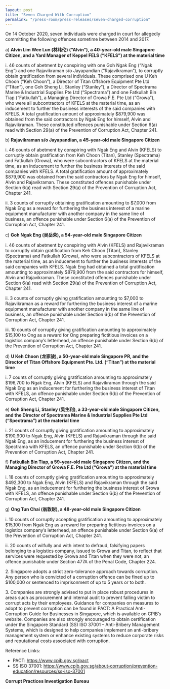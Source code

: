 ```yaml
---
layout: post
title: "Seven Charged With Corruption"
permalink: "/press-room/press-releases/seven-charged-corruption"
---
```

On 14 October 2020, seven individuals were charged in court for allegedly committing the following offences sometime between 2014 and 2017.

a)    **Alvin Lim Wee Lun (林玮伦) (“Alvin”), a 40-year-old male Singapore Citizen, and a Yard Manager of Keppel FELS (“KFELS”) at the material time**

i.    46 counts of abetment by conspiring with one Goh Ngak Eng (“Ngak Eng”) and one Rajavikraman s/o Jayapandian (“Rajavikraman”), to corruptly obtain gratification from several individuals. These comprised one U Keh Choon (“Keh Choon”), a Director of Titan Offshore Equipment Pte Ltd (“Titan”), one Goh Sheng Li, Stanley (“Stanley”), a Director of Spectrama Marine & Industrial Supplies Pte Ltd (“Spectrama”) and one Fatkullah Bin Tiap (“Fatkullah”), a Managing Director of Growa F.E. Pte Ltd (“Growa”), who were all subcontractors of KFELS at the material time, as an inducement to further the business interests of the said companies with KFELS.  A  total gratification amount of approximately $879,900 was obtained from the said contractors by Ngak Eng for himself, Alvin and Rajavikraman. These constituted offences punishable under Section 6(a) read with Section 29(a) of the Prevention of Corruption Act, Chapter 241.

b)    **Rajavikraman s/o Jayapandian, a 45-year-old male Singapore Citizen**

i.    46 counts of abetment by conspiring with Ngak Eng and Alvin (KFELS) to corruptly obtain gratification from Keh Choon (Titan), Stanley (Spectrama) and Fatkullah (Growa), who were subcontractors of KFELS at the material time, as an inducement to further the business interests of the said companies with KFELS. A total gratification amount of approximately $879,900 was obtained from the said contractors by Ngak Eng for himself, Alvin and Rajavikraman. These constituted offences punishable under Section 6(a) read with Section 29(a) of the Prevention of Corruption Act, Chapter 241. 

ii.    3 counts of corruptly obtaining gratification amounting to $7,000 from Ngak Eng as a reward for furthering the business interest of a marine equipment manufacturer with another company in the same line of business, an offence punishable under Section 6(a) of the Prevention of Corruption Act, Chapter 241.

c)    **Goh Ngak Eng (吴岳荣), a 54-year-old male Singapore Citizen**

i.    46 counts of abetment by conspiring with Alvin (KFELS) and Rajavikraman to corruptly obtain gratification from Keh Choon (Titan), Stanley (Spectrama) and Fatkullah (Growa), who were subcontractors of KFELS at the material time, as an inducement to further the business interests of the said companies with KFELS. Ngak Eng had obtained a total gratification amounting to approximately $879,900 from the said contractors for himself, Alvin and Rajavikraman. These constituted offences punishable under Section 6(a) read with Section 29(a) of the Prevention of Corruption Act, Chapter 241.

ii.    3 counts of corruptly giving gratification amounting to $7,000 to Rajavikraman as a reward for furthering the business interest of a marine equipment manufacturer with another company in the same line of business, an offence punishable under Section 6(b) of the Prevention of Corruption Act, Chapter 241.

iii.   10 counts of corruptly giving gratification amounting to approximately $15,100 to Ong as a reward for Ong preparing fictitious invoices on a logistics company’s letterhead, an offence punishable under Section 6(b) of the Prevention of Corruption Act, Chapter 241.

d)    **U Keh Choon (龙家骏), a 50-year-old male Singapore PR, and the Director of Titan Offshore Equipment Pte. Ltd. (“Titan”) at the material time**

i.    7 counts of corruptly giving gratification amounting to approximately $196,700 to Ngak Eng, Alvin (KFELS) and Rajavikraman through the said Ngak Eng as an inducement for furthering the business interest of Titan with KFELS, an offence punishable under Section 6(b) of the Prevention of Corruption Act, Chapter 241.

e)    **Goh Sheng Li, Stanley (吴生利), a 33-year-old male Singapore Citizen, and the Director of Spectrama Marine & Industrial Supplies Pte Ltd (“Spectrama”) at the material time**

i.    21 counts of corruptly giving gratification amounting to approximately $190,900 to Ngak Eng, Alvin (KFELS) and Rajavikraman through the said Ngak Eng, as an inducement for furthering the business interest of Spectrama with KFELS, an offence punishable under Section 6(b) of the Prevention of Corruption Act, Chapter 241.

f)    **Fatkullah Bin Tiap, a 59-year-old male Singapore Citizen, and the Managing Director of Growa F.E. Pte Ltd (“Growa”) at the material time**

i.    18 counts of corruptly giving gratification amounting to approximately $492,300 to Ngak Eng, Alvin (KFELS) and Rajavikraman through the said Ngak Eng, as an inducement for furthering the business interest of Growa with KFELS, an offence punishable under Section 6(b) of the Prevention of Corruption Act, Chapter 241.

g)    **Ong Tun Chai (翁敦财), a 48-year-old male Singapore Citizen**

i.    10 counts of corruptly accepting gratification amounting to approximately $15,100 from Ngak Eng as a reward for preparing fictitious invoices on a logistics company’s letterhead, an offence punishable under Section 6(a) of the Prevention of Corruption Act, Chapter 241.

ii.    20 counts of wilfully and with intent to defraud, falsifying papers belonging to a logistics company, issued to Growa and Titan, to reflect that services were requested by Growa and Titan when they were not, an offence punishable under Section 477A of the Penal Code, Chapter 224.

2\.          Singapore adopts a strict zero-tolerance approach towards corruption. Any person who is convicted of a corruption offence can be fined up to $100,000 or sentenced to imprisonment of up to 5 years or to both.

3\.          Companies are strongly advised to put in place robust procedures in areas such as procurement and internal audit to prevent falling victim to corrupt acts by their employees. Guidance for companies on measures to adopt to prevent corruption can be found in PACT: A Practical Anti-Corruption Guide for Businesses in Singapore, which is available on CPIB’s website. Companies are also strongly encouraged to obtain certification under the Singapore Standard (SS) ISO 37001 – Anti-Bribery Management Systems, which is designed to help companies implement an anti-bribery management system or enhance existing systems to reduce corporate risks and reputational costs associated with corruption. 

Reference Links:
* PACT: <a href="https://www.cpib.gov.sg/pact">https://www.cpib.gov.sg/pact</a><br />
* SS ISO 37001: <a href="https://www.cpib.gov.sg/about-corruption/prevention-education/resources/ss-iso-37001">https://www.cpib.gov.sg/about-corruption/prevention-education/resources/ss-iso-37001</a>
 
**Corrupt Practices Investigation Bureau**

